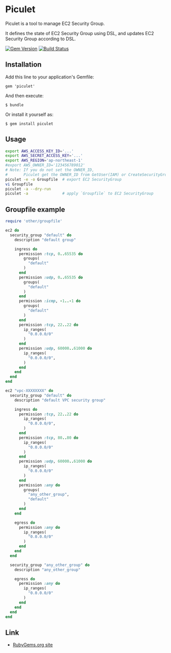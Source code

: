 # Piculet

Piculet is a tool to manage EC2 Security Group.

It defines the state of EC2 Security Group using DSL, and updates EC2 Security Group according to DSL.

[![Gem Version](https://badge.fury.io/rb/piculet.png)](http://badge.fury.io/rb/piculet)
[![Build Status](https://drone.io/bitbucket.org/winebarrel/piculet/status.png)](https://drone.io/bitbucket.org/winebarrel/piculet/latest)

## Installation

Add this line to your application's Gemfile:

    gem 'piculet'

And then execute:

    $ bundle

Or install it yourself as:

    $ gem install piculet

## Usage

```sh
export AWS_ACCESS_KEY_ID='...'
export AWS_SECRET_ACCESS_KEY='...'
export AWS_REGION='ap-northeast-1'
#export AWS_OWNER_ID='123456789012'
# Note: If you do not set the OWNER_ID,
#       Piculet get the OWNER_ID from GetUser(IAM) or CreateSecurityGroup(EC2)
piculet -e -o Groupfile  # export EC2 SecurityGroup
vi Groupfile
piculet -a --dry-run
piculet -a               # apply `Groupfile` to EC2 SecurityGroup
```

## Groupfile example

```ruby
require 'other/groupfile'

ec2 do
  security_group "default" do
    description "default group"

    ingress do
      permission :tcp, 0..65535 do
        groups(
          "default"
        )
      end
      permission :udp, 0..65535 do
        groups(
          "default"
        )
      end
      permission :icmp, -1..-1 do
        groups(
          "default"
        )
      end
      permission :tcp, 22..22 do
        ip_ranges(
          "0.0.0.0/0"
        )
      end
      permission :udp, 60000..61000 do
        ip_ranges(
          "0.0.0.0/0",
        )
      end
    end
  end
end

ec2 "vpc-XXXXXXXX" do
  security_group "default" do
    description "default VPC security group"

    ingress do
      permission :tcp, 22..22 do
        ip_ranges(
          "0.0.0.0/0",
        )
      end
      permission :tcp, 80..80 do
        ip_ranges(
          "0.0.0.0/0"
        )
      end
      permission :udp, 60000..61000 do
        ip_ranges(
          "0.0.0.0/0"
        )
      end
      permission :any do
        groups(
          "any_other_group",
          "default"
        )
      end
    end

    egress do
      permission :any do
        ip_ranges(
          "0.0.0.0/0"
        )
      end
    end
  end

  security_group "any_other_group" do
    description "any_other_group"

    egress do
      permission :any do
        ip_ranges(
          "0.0.0.0/0"
        )
      end
    end
  end
end
```

## Link
* [RubyGems.org site](http://rubygems.org/gems/piculet)
